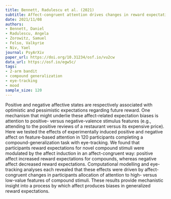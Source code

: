 ```yaml
---
title: Bennett, Radulescu et al. (2021)
subtitle: Affect-congruent attention drives changes in reward expectations
date: 2021/11/08
authors:
- Bennett, Daniel
- Radulescu, Angela
- Zorowitz, Samuel
- Felso, Valkyrie
- Niv, Yael
journal: PsyArXiv
paper_url: https://doi.org/10.31234/osf.io/vu2cw
data_url: https://osf.io/egw5c/
tags:
- 2-arm bandit
- compound generalization
- eye-tracking
- mood
sample_size: 120
---
```


Positive and negative affective states are respectively associated with optimistic and pessimistic expectations regarding future reward. One mechanism that might underlie these affect-related expectation biases is attention to positive- versus negative-valence stimulus features (e.g., attending to the positive reviews of a restaurant versus its expensive price). Here we tested the effects of experimentally induced positive and negative affect on feature-based attention in 120 participants completing a compound-generalization task with eye-tracking. We found that participants reward expectations for novel compound stimuli were modulated by the affect induction in an affect-congruent way: positive affect increased reward expectations for compounds, whereas negative affect decreased reward expectations. Computational modelling and eye-tracking analyses each revealed that these effects were driven by affect-congruent changes in participants allocation of attention to high- versus low-value features of compound stimuli. These results provide mechanistic insight into a process by which affect produces biases in generalized reward expectations.
